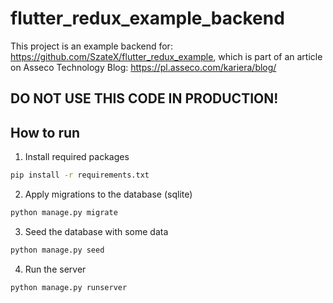 # flutter_redux_example_backend

This project is an example backend for: https://github.com/SzateX/flutter_redux_example, which is part of an article on Asseco Technology Blog: https://pl.asseco.com/kariera/blog/

## DO NOT USE THIS CODE IN PRODUCTION!

## How to run
1. Install required packages
```bash
pip install -r requirements.txt
```

2. Apply migrations to the database (sqlite)
```bash
python manage.py migrate
```

3. Seed the database with some data
```bash
python manage.py seed
```

4. Run the server
```bash
python manage.py runserver
```